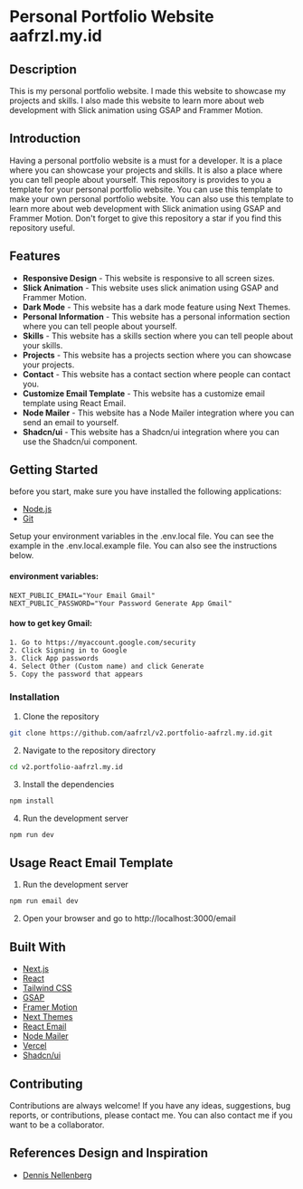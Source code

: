 # Personal Portfolio Website aafrzl.my.id

## Description

This is my personal portfolio website. I made this website to showcase my projects and skills. I also made this website to learn more about web development with Slick animation using GSAP and Frammer Motion.

## Introduction

Having a personal portfolio website is a must for a developer. It is a place where you can showcase your projects and skills. It is also a place where you can tell people about yourself. This repository is provides to you a template for your personal portfolio website. You can use this template to make your own personal portfolio website. You can also use this template to learn more about web development with Slick animation using GSAP and Frammer Motion. Don't forget to give this repository a star if you find this repository useful.

## Features

- **Responsive Design** - This website is responsive to all screen sizes.
- **Slick Animation** - This website uses slick animation using GSAP and Frammer Motion.
- **Dark Mode** - This website has a dark mode feature using Next Themes.
- **Personal Information** - This website has a personal information section where you can tell people about yourself.
- **Skills** - This website has a skills section where you can tell people about your skills.
- **Projects** - This website has a projects section where you can showcase your projects.
- **Contact** - This website has a contact section where people can contact you.
- **Customize Email Template** - This website has a customize email template using React Email.
- **Node Mailer** - This website has a Node Mailer integration where you can send an email to yourself.
- **Shadcn/ui** - This website has a Shadcn/ui integration where you can use the Shadcn/ui component.

## Getting Started

before you start, make sure you have installed the following applications:

- [Node.js](https://nodejs.org/en/download/)
- [Git](https://git-scm.com/downloads)

Setup your environment variables in the .env.local file. You can see the example in the .env.local.example file. You can also see the instructions below.

#### environment variables:

```
NEXT_PUBLIC_EMAIL="Your Email Gmail"
NEXT_PUBLIC_PASSWORD="Your Password Generate App Gmail"
```

#### how to get key Gmail:

```
1. Go to https://myaccount.google.com/security
2. Click Signing in to Google
3. Click App passwords
4. Select Other (Custom name) and click Generate
5. Copy the password that appears
```

### Installation

1. Clone the repository

```sh
git clone https://github.com/aafrzl/v2.portfolio-aafrzl.my.id.git
```

2. Navigate to the repository directory

```sh
cd v2.portfolio-aafrzl.my.id
```

3. Install the dependencies

```sh
npm install
```

4. Run the development server

```sh
npm run dev
```

## Usage React Email Template

1. Run the development server

```sh
npm run email dev
```

2. Open your browser and go to http://localhost:3000/email

## Built With

- [Next.js](https://nextjs.org/)
- [React](https://reactjs.org/)
- [Tailwind CSS](https://tailwindcss.com/)
- [GSAP](https://greensock.com/gsap/)
- [Framer Motion](https://www.framer.com/motion/)
- [Next Themes](https://github.com/pacocoursey/next-themes)
- [React Email](https://react.email/)
- [Node Mailer](https://nodemailer.com/)
- [Vercel](https://vercel.com/)
- [Shadcn/ui](https://ui.shadcn.com/)

## Contributing

Contributions are always welcome! If you have any ideas, suggestions, bug reports, or contributions, please contact me. You can also contact me if you want to be a collaborator.

## References Design and Inspiration

- [Dennis Nellenberg](https://dennissnellenberg.com/)
